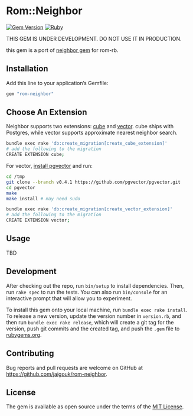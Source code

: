 # Rom::Neighbor

[![Gem Version](https://badge.fury.io/rb/rom-neighbor.svg)](https://badge.fury.io/rb/rom-neighbor)
[![Ruby](https://github.com/jaigouk/rom-neighbor/actions/workflows/main.yml/badge.svg)](https://github.com/jaigouk/rom-neighbor/actions/workflows/main.yml)

THIS GEM IS UNDER DEVELOPMENT. DO NOT USE IT IN PRODUCTION.

this gem is a port of [neighbor gem](https://github.com/ankane/neighbor) for rom-rb.

## Installation

Add this line to your application’s Gemfile:

```ruby
gem "rom-neighbor"
```

## Choose An Extension

Neighbor supports two extensions: [cube](https://www.postgresql.org/docs/current/cube.html) and [vector](https://github.com/pgvector/pgvector). cube ships with Postgres, while vector supports approximate nearest neighbor search.

```sh
bundle exec rake 'db:create_migration[create_cube_extension]'
# add the following to the migration
CREATE EXTENSION cube;
```

For vector, [install pgvector](https://github.com/pgvector/pgvector#installation) and run:

```sh
cd /tmp
git clone --branch v0.4.1 https://github.com/pgvector/pgvector.git
cd pgvector
make
make install # may need sudo

bundle exec rake 'db:create_migration[create_vector_extension]'
# add the following to the migration
CREATE EXTENSION vector;
```

## Usage

TBD

## Development

After checking out the repo, run `bin/setup` to install dependencies. Then, run `rake spec` to run the tests. You can also run `bin/console` for an interactive prompt that will allow you to experiment.

To install this gem onto your local machine, run `bundle exec rake install`. To release a new version, update the version number in `version.rb`, and then run `bundle exec rake release`, which will create a git tag for the version, push git commits and the created tag, and push the `.gem` file to [rubygems.org](https://rubygems.org).

## Contributing

Bug reports and pull requests are welcome on GitHub at https://github.com/jaigouk/rom-neighbor.

## License

The gem is available as open source under the terms of the [MIT License](https://opensource.org/licenses/MIT).
